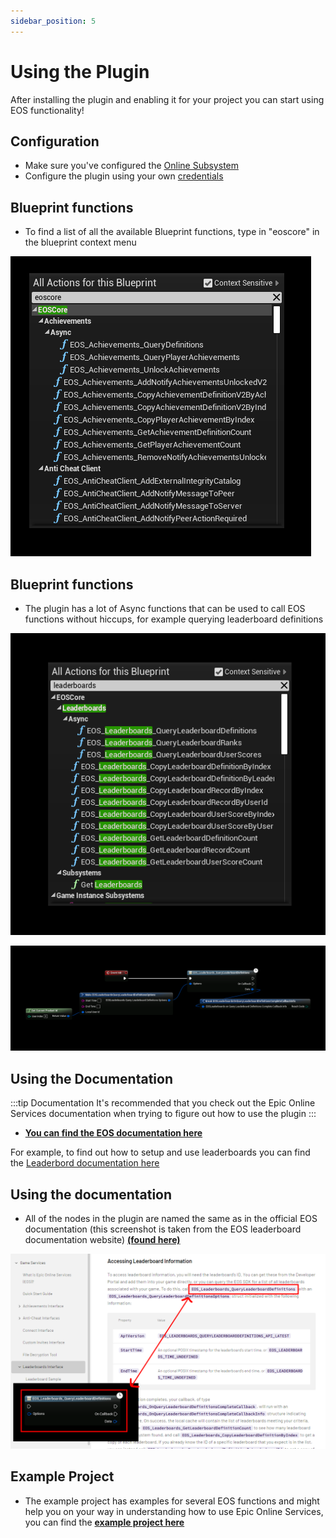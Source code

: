```yaml
---
sidebar_position: 5
---
```


# Using the Plugin
After installing the plugin and enabling it for your project you can start using EOS functionality!

## Configuration
- Make sure you've configured the [Online Subsystem](./configuring_subsystem.md)
- Configure the plugin using your own [credentials](./setup_client_policy.md)

## Blueprint functions
- To find a list of all the available Blueprint functions, type in "eoscore" in the blueprint context menu

![Image](../../../static/img/using_1.png)

## Blueprint functions
- The plugin has a lot of Async functions that can be used to call EOS functions without hiccups, for example querying leaderboard definitions

![Image](../../../static/img/using_2.png)

![Image](../../../static/img/using_3.png)

## Using the Documentation
:::tip Documentation
It's recommended that you check out the Epic Online Services documentation when trying to figure out how to use the plugin
:::
- **[You can find the EOS documentation here](https://dev.epicgames.com/docs/services/en-US/index.html)**

For example, to find out how to setup and use leaderboards you can find the [Leaderbord documentation here](https://dev.epicgames.com/docs/services/en-US/GameServices/Leaderboards/index.html)

## Using the documentation
- All of the nodes in the plugin are named the same as in the official EOS documentation (this screenshot is taken from the EOS leaderboard documentation website) **[(found here)](https://dev.epicgames.com/docs/services/en-US/GameServices/Leaderboards/index.html)**

![Image](../../../static/img/using_4.png)

## Example Project
- The example project has examples for several EOS functions and might help you on your way in understanding how to use Epic Online Services, you can find the [**example project here**](../../example-project.md)